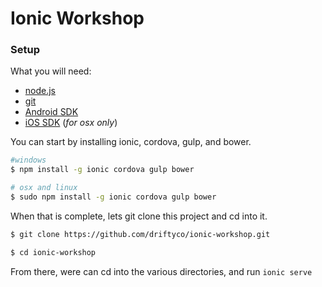 # Ionic Workshop

### Setup


 What you will need:


 - [node.js](https://nodejs.org/)
 - [git](http://git-scm.com/)
 - [Android SDK](http://developer.android.com/sdk/index.html)
 - [iOS SDK](https://developer.apple.com/xcode/) (_for osx only_)

You can start by installing ionic, cordova, gulp, and bower.

```bash
#windows
$ npm install -g ionic cordova gulp bower

# osx and linux
$ sudo npm install -g ionic cordova gulp bower
```

When that is complete, lets git clone this project and cd into it.

```bash
$ git clone https://github.com/driftyco/ionic-workshop.git

$ cd ionic-workshop
```

From there, were can cd into the various directories, and run `ionic serve`

